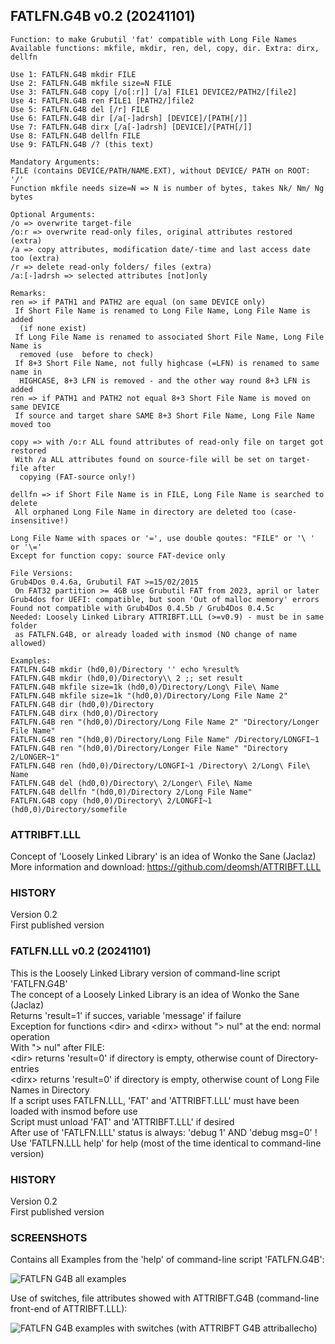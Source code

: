 ## FATLFN.G4B v0.2 (20241101)

<pre><code>Function: to make Grubutil 'fat' compatible with Long File Names
Available functions: mkfile, mkdir, ren, del, copy, dir. Extra: dirx, dellfn

Use 1: FATLFN.G4B mkdir FILE
Use 2: FATLFN.G4B mkfile size=N FILE
Use 3: FATLFN.G4B copy [/o[:r]] [/a] FILE1 DEVICE2/PATH2/[file2]
Use 4: FATLFN.G4B ren FILE1 [PATH2/]file2
Use 5: FATLFN.G4B del [/r] FILE
Use 6: FATLFN.G4B dir [/a[-]adrsh] [DEVICE]/[PATH[/]]
Use 7: FATLFN.G4B dirx [/a[-]adrsh] [DEVICE]/[PATH[/]]
Use 8: FATLFN.G4B dellfn FILE
Use 9: FATLFN.G4B /? (this text)

Mandatory Arguments:
FILE (contains DEVICE/PATH/NAME.EXT), without DEVICE/ PATH on ROOT: '/'
Function mkfile needs size=N => N is number of bytes, takes Nk/ Nm/ Ng bytes

Optional Arguments:
/o => overwrite target-file
/o:r => overwrite read-only files, original attributes restored (extra)
/a => copy attributes, modification date/-time and last access date too (extra)
/r => delete read-only folders/ files (extra)
/a:[-]adrsh => selected attributes [not]only

Remarks:
ren => if PATH1 and PATH2 are equal (on same DEVICE only)
 If Short File Name is renamed to Long File Name, Long File Name is added
  (if none exist)
 If Long File Name is renamed to associated Short File Name, Long File Name is
  removed (use <dirx> before to check)
 If 8+3 Short File Name, not fully highcase (=LFN) is renamed to same name in
  HIGHCASE, 8+3 LFN is removed - and the other way round 8+3 LFN is added
ren => if PATH1 and PATH2 not equal 8+3 Short File Name is moved on same DEVICE
 If source and target share SAME 8+3 Short File Name, Long File Name moved too
    
copy => with /o:r ALL found attributes of read-only file on target got restored
 With /a ALL attributes found on source-file will be set on target-file after
  copying (FAT-source only!)
    
dellfn => if Short File Name is in FILE, Long File Name is searched to delete
 All orphaned Long File Name in directory are deleted too (case-insensitive!)
    
Long File Name with spaces or '=', use double qoutes: "FILE" or '\ ' or '\='
Except for function copy: source FAT-device only

File Versions:
Grub4Dos 0.4.6a, Grubutil FAT >=15/02/2015
 On FAT32 partition >= 4GB use Grubutil FAT from 2023, april or later
Grub4dos for UEFI: compatible, but soon 'Out of malloc memory' errors
Found not compatible with Grub4Dos 0.4.5b / Grub4Dos 0.4.5c
Needed: Loosely Linked Library ATTRIBFT.LLL (>=v0.9) - must be in same folder
 as FATLFN.G4B, or already loaded with insmod (NO change of name allowed)
    
Examples:
FATLFN.G4B mkdir (hd0,0)/Directory '' echo %result%
FATLFN.G4B mkdir (hd0,0)/Directory\\ 2 ;; set result
FATLFN.G4B mkfile size=1k (hd0,0)/Directory/Long\ File\ Name
FATLFN.G4B mkfile size=1k "(hd0,0)/Directory/Long File Name 2"
FATLFN.G4B dir (hd0,0)/Directory
FATLFN.G4B dirx (hd0,0)/Directory
FATLFN.G4B ren "(hd0,0)/Directory/Long File Name 2" "Directory/Longer File Name"
FATLFN.G4B ren "(hd0,0)/Directory/Long File Name" /Directory/LONGFI~1
FATLFN.G4B ren "(hd0,0)/Directory/Longer File Name" "Directory 2/LONGER~1"
FATLFN.G4B ren (hd0,0)/Directory/LONGFI~1 /Directory\ 2/Long\ File\ Name
FATLFN.G4B del (hd0,0)/Directory\ 2/Longer\ File\ Name
FATLFN.G4B dellfn "(hd0,0)/Directory 2/Long File Name"
FATLFN.G4B copy (hd0,0)/Directory\ 2/LONGFI~1 (hd0,0)/Directory/somefile</code></pre>

### ATTRIBFT.LLL
Concept of 'Loosely Linked Library' is an idea of Wonko the Sane (Jaclaz)  
More information and download: https://github.com/deomsh/ATTRIBFT.LLL  

### HISTORY
Version 0.2  
First published version

### FATLFN.LLL v0.2 (20241101)

This is the Loosely Linked Library version of command-line script 'FATLFN.G4B'  
The concept of a Loosely Linked Library is an idea of Wonko the Sane (Jaclaz)  
Returns 'result=1' if succes, variable 'message' if failure  
Exception for functions \<dir> and \<dirx> without "\> nul" at the end: normal operation  
With "\> nul"  after FILE:  
\<dir> returns 'result=0' if directory is empty, otherwise count of Directory-entries  
\<dirx> returns 'result=0' if directory is empty, otherwise count of Long File Names in Directory  
If a script uses FATLFN.LLL, 'FAT' and 'ATTRIBFT.LLL' must have been loaded with insmod before use  
Script must unload 'FAT' and 'ATTRIBFT.LLL' if desired  
After use of 'FATLFN.LLL' status is always: 'debug 1' AND 'debug msg=0' !  
Use 'FATLFN.LLL help' for help (most of the time identical to command-line version)  

### HISTORY
Version 0.2  
First published version

### SCREENSHOTS

Contains all Examples from the 'help' of command-line script 'FATLFN.G4B':  

![FATLFN G4B all examples](https://github.com/user-attachments/assets/995832fa-c03b-4c70-a3d6-6135e47070a5)

Use of switches, file attributes showed with ATTRIBFT.G4B (command-line front-end of ATTRIBFT.LLL):

![FATLFN G4B examples with switches (with ATTRIBFT G4B attriballecho)](https://github.com/user-attachments/assets/d26c00ee-c89a-454e-973d-569fe0c1eef6)


